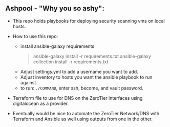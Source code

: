 Ashpool - "Why you so ashy":
----------------------------------------
- This repo holds playbooks for deploying security scanning vms on local hosts.
- How to use this repo:
    - install ansible-galaxy requirements
        > ansible-galaxy install -r requirements.txt
        > ansible-galaxy collection install -r requirements.txt
    - Adjust settings.yml to add a username you want to add.
    - Adjust inventory to hosts you want the ansible playbook to run against.
    - to run: `./COMMAND`, enter ssh, become, and vault password.

- Terraform file to use for DNS on the ZeroTier interfaces using digitalocean as a provider.
- Eventually would be nice to automate the ZeroTier Network/DNS with Terraform and Ansible as well using outputs from one in the other.

